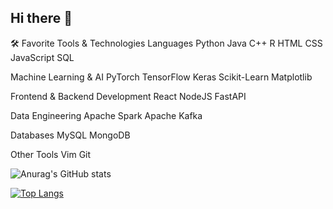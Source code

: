 ## Hi there 👋

<!--
**SonAz/SonAz** is a ✨ _special_ ✨ repository because its `README.md` (this file) appears on your GitHub profile.

Here are some ideas to get you started:

- 🔭 I’m currently working on ...
- 🌱 I’m currently learning ...
- 👯 I’m looking to collaborate on ...
- 🤔 I’m looking for help with ...
- 💬 Ask me about ...
- 📫 How to reach me: ...
- 😄 Pronouns: ...
- ⚡ Fun fact: ...
-->
🛠️ Favorite Tools & Technologies
Languages Python Java C++ R HTML CSS JavaScript SQL

Machine Learning & AI PyTorch TensorFlow Keras Scikit-Learn Matplotlib

Frontend & Backend Development React NodeJS FastAPI

Data Engineering Apache Spark Apache Kafka

Databases MySQL MongoDB

Other Tools Vim Git


![Anurag's GitHub stats](https://github-readme-stats.vercel.app/api?username=SonAz&show_icons=true&theme=radical)


[![Top Langs](https://github-readme-stats.vercel.app/api/top-langs/?username=SonAz&layout=donut)](https://github.com/SonAz/github-readme-stats)
